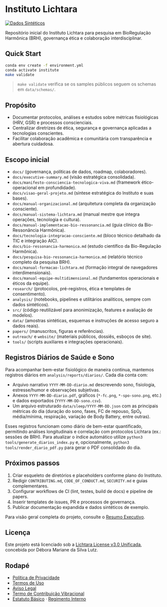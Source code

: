 # Instituto Lichtara

[![Dados Sintéticos](https://img.shields.io/badge/dados-sint%C3%A9ticos-blue)](#licen%C3%A7a)

Repositório inicial do Instituto Lichtara para pesquisa em BioRegulação Harmônica (BRH), governança ética e colaboração interdisciplinar.

## Quick Start
```bash
conda env create -f environment.yml
conda activate institute
make validate
```
> `make validate` verifica se os samples públicos seguem os schemas em `data/schemas/`.

## Propósito
- Documentar protocolos, análises e estudos sobre métricas fisiológicas (HRV, GSR) e processos conscienciais.
- Centralizar diretrizes de ética, segurança e governança aplicadas a tecnologias conscientes.
- Facilitar colaboração acadêmica e comunitária com transparência e abertura cuidadosa.

## Escopo inicial
- `docs/` (governança, políticas de dados, roadmap, colaboradores).
- `docs/executive-summary.md` (visão estratégica consolidada).
- `docs/manifesto-consciencia-tecnologica-viva.md` (framework ético-operacional em profundidade).
- `docs/visao-geral-projeto.md` (síntese estratégica do Instituto e suas bases).
- `docs/manual-organizacional.md` (arquitetura completa da organização consciente).
- `docs/manual-sistema-lichtara.md` (manual mestre que integra operações, tecnologia e cultura).
- `docs/manual-implementacao-bio-ressonancia.md` (guia clínico da Bio-Ressonância Harmônica).
- `docs/tecnologia-integracao-consciente.md` (bloco técnico detalhado da TIC e integração AIC).
- `docs/bio-ressonancia-harmonica.md` (estudo científico da Bio-Regulação Harmônica).
- `docs/pesquisa-bio-ressonancia-harmonica.md` (relatório técnico completo da pesquisa BRH).
- `docs/manual-formacao-lichtara.md` (formação integral de navegadores interdimensionais).
- `docs/manual-equipe-multidimensional.md` (fundamentos operacionais e éticos da equipe).
- `research/` (protocolos, pré-registros, ética e templates de consentimento).
- `analysis/` (notebooks, pipelines e utilitários analíticos, sempre com dados sintéticos).
- `src/` (código reutilizável para anonimização, features e avaliação de modelos).
- `data/` (amostras sintéticas, esquemas e instruções de acesso seguro a dados reais).
- `papers/` (manuscritos, figuras e referências).
- `outreach/` e `website/` (materiais públicos, dossiês, esboços de site).
- `tools/` (scripts auxiliares e integrações operacionais).

## Registros Diários de Saúde e Sono

Para acompanhar bem-estar fisiológico de maneira contínua, mantemos registros diários em `analysis/reports/diarios/`. Cada dia conta com:

- Arquivo narrativo `YYYY-MM-DD-diario.md` descrevendo sono, fisiologia, estresse/humor e observações subjetivas.
- Anexos `YYYY-MM-DD-diario.pdf`, gráficos (`*-fc.png`, `*-spo-sono.png`, etc.) e dados exportados (`YYYY-MM-DD-sono.csv`).
- Um arquivo estruturado `data/sleep/YYYY-MM-DD.json` com as principais métricas do dia (duração do sono, fases, FC de repouso, SpO₂ média/mínima, respiração, variação de Body Battery, entre outras).

Esses registros funcionam como diário de bem-estar quantificado, permitindo análises longitudinais e correlação com protocolos Lichtara (ex.: sessões de BRH). Para atualizar o índice automático utilize `python3 tools/generate_diarios_index.py` e, opcionalmente, `python3 tools/render_diario_pdf.py` para gerar o PDF consolidado do dia.

## Próximos passos
1. Criar esqueleto de diretórios e placeholders conforme plano do Instituto.
2. Redigir `CONTRIBUTING.md`, `CODE_OF_CONDUCT.md`, `SECURITY.md` e guias complementares.
3. Configurar workflows de CI (lint, testes, build de docs) e pipeline de papers.
4. Inserir templates de issues, PR e processos de governança.
5. Publicar documentação expandida e dados sintéticos de exemplo.

Para visão geral completa do projeto, consulte o [Resumo Executivo](docs/executive-summary.md).

## Licença
Este projeto está licenciado sob a [Lichtara License v3.0 Unificada](LICENSE), concebida por Débora Mariane da Silva Lutz.

## Rodapé
- [Política de Privacidade](docs/privacy-policy.md)
- [Termos de Uso](docs/terms-of-use.md)
- [Aviso Legal](docs/legal-disclaimer.md)
- [Termo de Contribuição Vibracional](docs/term-contribuicao-vibracional.md)
- [Estatuto Básico](docs/estatuto-basico.md) · [Regimento Interno](docs/regimento-interno.md)
